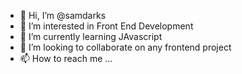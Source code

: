 - 👋 Hi, I’m @samdarks
- 👀 I’m interested in Front End Development
- 🌱 I’m currently learning JAvascript
- 💞️ I’m looking to collaborate on any frontend project
- 📫 How to reach me ...

<!---
samdarks/samdarks is a ✨ special ✨ repository because its `README.md` (this file) appears on your GitHub profile.
You can click the Preview link to take a look at your changes.
--->
